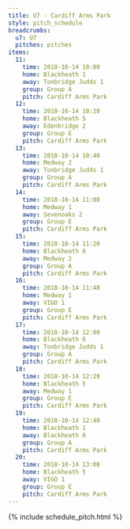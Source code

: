 ```yaml
---
title: U7 - Cardiff Arms Park
style: pitch_schedule
breadcrumbs:
  u7: U7
  pitches: pitches
items:
  11:
    time: 2018-10-14 10:00
    home: Blackheath 1
    away: Tonbridge Judds 1
    group: Group A
    pitch: Cardiff Arms Park
  12:
    time: 2018-10-14 10:20
    home: Blackheath 5
    away: Edenbridge 2
    group: Group E
    pitch: Cardiff Arms Park
  13:
    time: 2018-10-14 10:40
    home: Medway 2
    away: Tonbridge Judds 1
    group: Group A
    pitch: Cardiff Arms Park
  14:
    time: 2018-10-14 11:00
    home: Medway 1
    away: Sevenoaks 2
    group: Group E
    pitch: Cardiff Arms Park
  15:
    time: 2018-10-14 11:20
    home: Blackheath 6
    away: Medway 2
    group: Group A
    pitch: Cardiff Arms Park
  16:
    time: 2018-10-14 11:40
    home: Medway 1
    away: VIGO 1
    group: Group E
    pitch: Cardiff Arms Park
  17:
    time: 2018-10-14 12:00
    home: Blackheath 6
    away: Tonbridge Judds 1
    group: Group A
    pitch: Cardiff Arms Park
  18:
    time: 2018-10-14 12:20
    home: Blackheath 5
    away: Medway 1
    group: Group E
    pitch: Cardiff Arms Park
  19:
    time: 2018-10-14 12:40
    home: Blackheath 1
    away: Blackheath 6
    group: Group A
    pitch: Cardiff Arms Park
  20:
    time: 2018-10-14 13:00
    home: Blackheath 5
    away: VIGO 1
    group: Group E
    pitch: Cardiff Arms Park
---
```


{% include schedule_pitch.html %}
